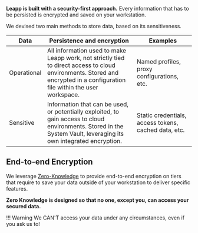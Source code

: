 **Leapp is built with a security-first approach.** Every information that has to be persisted is encrypted and saved on your workstation.

We devised two main methods to store data, based on its sensitiveness.

| Data | Persistence and encryption | Examples |
| ----------- | --------- | ---- |
| Operational | All information used to make Leapp work, not strictly tied to direct access to cloud environments. Stored and encrypted in a configuration file within the user workspace.  | Named profiles, proxy configurations, etc. |
| Sensitive   | Information that can be used, or potentially exploited, to gain access to cloud environments. Stored in the System Vault, leveraging its own integrated encryption. | Static credentials, access tokens, cached data, etc. |

## End-to-end Encryption

We leverage [Zero-Knowledge](/security/zero-knowledge) to provide end-to-end encryption on tiers that require to save your data outside of your workstation to deliver specific features.

**Zero Knowledge is designed so that no one, except you, can access your secured data.**

!!! Warning
    We CAN'T access your data under any circumstances, even if you ask us to!
